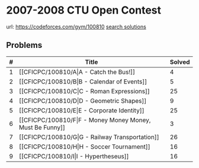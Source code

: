 # 2007-2008 CTU Open Contest

url: https://codeforces.com/gym/100810
[search solutions](https://www.google.com/search?q=Solution+OR+題解+2007-2008+CTU+Open+Contest)

## Problems

| # | Title | Solved |
| --- | --- | --- |
|1|[[CFICPC/100810/A\|A - Catch the Bus!]]|4|
|2|[[CFICPC/100810/B\|B - Calendar of Events]]|5|
|3|[[CFICPC/100810/C\|C - Roman Expressions]]|25|
|4|[[CFICPC/100810/D\|D - Geometric Shapes]]|9|
|5|[[CFICPC/100810/E\|E - Corporate Identity]]|25|
|6|[[CFICPC/100810/F\|F - Money Money Money, Must Be Funny]]|3|
|7|[[CFICPC/100810/G\|G - Railway Transportation]]|26|
|8|[[CFICPC/100810/H\|H - Soccer Tournament]]|16|
|9|[[CFICPC/100810/I\|I - Hypertheseus]]|16|
